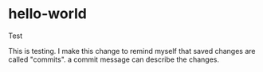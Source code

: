 # hello-world
Test

This is testing.  I make this change to remind myself that saved changes are called "commits".
a commit message can describe the changes.
